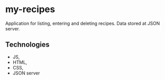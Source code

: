 # my-recipes

Application for listing, entering and deleting recipes. Data stored at JSON server. 


## Technologies

- JS,
- HTML,
- CSS,
- JSON server
